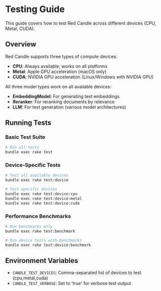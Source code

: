 # Testing Guide

This guide covers how to test Red Candle across different devices (CPU, Metal, CUDA).

## Overview

Red Candle supports three types of compute devices:
- **CPU**: Always available, works on all platforms
- **Metal**: Apple GPU acceleration (macOS only)
- **CUDA**: NVIDIA GPU acceleration (Linux/Windows with NVIDIA GPU)

All three model types work on all available devices:
- **EmbeddingModel**: For generating text embeddings
- **Reranker**: For reranking documents by relevance
- **LLM**: For text generation (various model architectures)

## Running Tests

### Basic Test Suite
```bash
# Run all tests
bundle exec rake test
```

### Device-Specific Tests
```bash
# Test all available devices
bundle exec rake test:device

# Test specific devices
bundle exec rake test:device:cpu
bundle exec rake test:device:metal
bundle exec rake test:device:cuda
```

### Performance Benchmarks
```bash
# Run benchmarks only
bundle exec rake test:benchmark

# Run device tests with benchmarks
bundle exec rake test:device:benchmark
```

## Environment Variables

- `CANDLE_TEST_DEVICES`: Comma-separated list of devices to test (cpu,metal,cuda)
- `CANDLE_TEST_VERBOSE`: Set to 'true' for verbose test output

